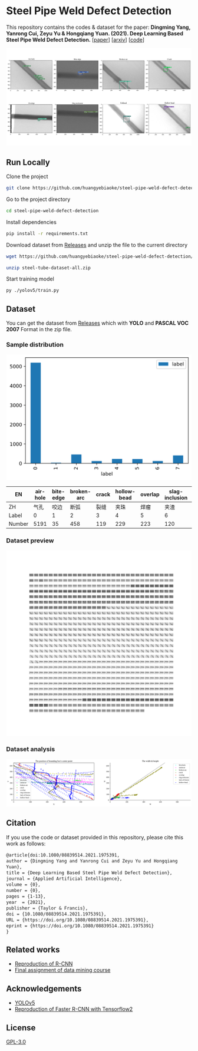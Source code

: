 # Steel Pipe Weld Defect Detection

This repository contains the codes & dataset for the paper:
**Dingming Yang, Yanrong Cui, Zeyu Yu & Hongqiang Yuan. (2021). Deep Learning Based Steel Pipe Weld Defect Detection.** [[paper](https://doi.org/10.1080/08839514.2021.1975391)] [[arxiv](https://arxiv.org/abs/2104.14907)] [[code](https://github.com/huangyebiaoke/steel-pipe-weld-defect-detection)]

![result](./steel-tube-dataset-processing-and-analysis/result.svg)


## Run Locally

Clone the project

```bash
git clone https://github.com/huangyebiaoke/steel-pipe-weld-defect-detection
```

Go to the project directory

```bash
cd steel-pipe-weld-defect-detection
```

Install dependencies

```bash
pip install -r requirements.txt
```

Download dataset from [Releases](https://github.com/huangyebiaoke/steel-pipe-weld-defect-detection/releases/tag/1.0) and unzip the file to the current directory

```bash
wget https://github.com/huangyebiaoke/steel-pipe-weld-defect-detection/releases/download/1.0/steel-tube-dataset-all.zip
```
```bash
unzip steel-tube-dataset-all.zip
```

Start  training model
```bash
py ./yolov5/train.py
```


## Dataset

You can get the dataset from [Releases](https://github.com/huangyebiaoke/steel-pipe-weld-defect-detection/releases/tag/1.0) which with **YOLO** and **PASCAL VOC 2007** Format in the zip file.

### Sample distribution

![sample-distribution](https://raw.githubusercontent.com/huangyebiaoke/data-mining-course/main/final-assignment/report/images/sample-distribution.svg)

| EN     | air-hole | bite-edge | broken-arc | crack | hollow-bead | overlap | slag-inclusion | unfused |
| ------ | -------- | --------- | ---------- | ----- | ----------- | ------- | -------------- | ------- |
| ZH     | 气孔     | 咬边      | 断弧       | 裂缝  | 夹珠        | 焊瘤    | 夹渣           | 未融合  |
| Label  | 0        | 1         | 2          | 3     | 4           | 5       | 6              | 7       |
| Number | 5191     | 35        | 458        | 119   | 229         | 223     | 120            | 408     |

### Dataset preview

![samples-data-show](./steel-tube-dataset-processing-and-analysis/samples-data-show.svg)

### Dataset analysis

![sample-data-analysis-v3-en](./steel-tube-dataset-processing-and-analysis/sample-data-analysis-v3-en.svg)


## Citation

If you use the code or dataset provided in this repository, please cite this work as follows:
```
@article{doi:10.1080/08839514.2021.1975391,
author = {Dingming Yang and Yanrong Cui and Zeyu Yu and Hongqiang Yuan},
title = {Deep Learning Based Steel Pipe Weld Defect Detection},
journal = {Applied Artificial Intelligence},
volume = {0},
number = {0},
pages = {1-13},
year  = {2021},
publisher = {Taylor & Francis},
doi = {10.1080/08839514.2021.1975391},
URL = {https://doi.org/10.1080/08839514.2021.1975391},
eprint = {https://doi.org/10.1080/08839514.2021.1975391}
}
```


## Related works

- [Reproduction of R-CNN](https://github.com/huangyebiaoke/R-CNN)
- [Final assignment of data mining course](https://github.com/huangyebiaoke/data-mining-course/tree/main/final-assignment)

## Acknowledgements

- [YOLOv5](https://github.com/ultralytics/yolov5)
- [Reproduction of Faster R-CNN with Tensorflow2](https://github.com/bubbliiiing/faster-rcnn-tf2)

## License

[GPL-3.0](https://choosealicense.com/licenses/gpl-3.0/)